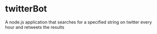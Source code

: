 twitterBot
=============
A node.js application that searches for a specified string on twitter every hour and retweets the results
